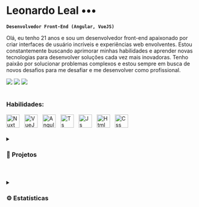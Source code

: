 # Leonardo Leal •••

**`Desenvolvedor Front-End (Angular, VueJS)`**

Olá, eu tenho 21 anos e sou um desenvolvedor front-end apaixonado por criar interfaces de usuário incríveis e experiências web envolventes. Estou constantemente buscando aprimorar minhas habilidades e aprender novas tecnologias para desenvolver soluções cada vez mais inovadoras. Tenho paixão por solucionar problemas complexos e estou sempre em busca de novos desafios para me desafiar e me desenvolver como profissional.

 <a href="https://www.linkedin.com/in/leohdev" target="_blank"><img src="https://img.shields.io/badge/-LinkedIn-%230077B5?style=for-the-badge&logo=linkedin&logoColor=white" target="_blank"></a> 
   <a href="https://instagram.com/leozhr" target="_blank"><img src="https://img.shields.io/badge/-Instagram-%23E4405F?style=for-the-badge&logo=instagram&logoColor=white" target="_blank"></a>
  <a href = "mailto:leonardo.leal202@gmail.com"><img src="https://img.shields.io/badge/-Gmail-%23333?style=for-the-badge&logo=gmail&logoColor=white" target="_blank"></a>

#

### Habilidades:

<img align="left" alt="Nuxt" width="35px" style="padding-right:10px;" src="https://cdn.jsdelivr.net/gh/devicons/devicon/icons/nuxtjs/nuxtjs-original.svg"/>
<img align="left" alt="VueJS" width="35px" style="padding-right:10px;" src="https://cdn.jsdelivr.net/gh/devicons/devicon/icons/vuejs/vuejs-original.svg"/>
<img align="left" alt="Angular" width="35px" style="padding-right:10px;" src="https://cdn.jsdelivr.net/gh/devicons/devicon/icons/angularjs/angularjs-original.svg"/>
<img align="left" alt="Ts" width="35px" style="padding-right:10px;" src="https://cdn.jsdelivr.net/gh/devicons/devicon/icons/typescript/typescript-original.svg"/>
<img align="left" alt="Js" width="35px" style="padding-right:10px;" src="https://cdn.jsdelivr.net/gh/devicons/devicon/icons/javascript/javascript-original.svg"/>
<img align="left" alt="Html" width="35px" style="padding-right:10px;" src="https://cdn.jsdelivr.net/gh/devicons/devicon/icons/html5/html5-original.svg"/>
<img align="left" alt="Css" width="35px" style="padding-right:10px;" src="https://cdn.jsdelivr.net/gh/devicons/devicon/icons/css3/css3-original.svg"/>

<br/>

#

<details>
 <summary><h3>🚀 Projetos</h3></summary>
 
 <br/>
 
   <a href="https://github.com/Leozhr/iUMovies-Angular"><img width="260px" src="https://user-images.githubusercontent.com/117487925/219116944-33267cbe-9305-4d92-ab02-b4dac5a8d74c.png" /> </a> 
   <a href="https://github.com/Leozhr/AI.MAN"><img width="260px" src="https://user-images.githubusercontent.com/117487925/219116940-836c12f2-63ab-4430-98f0-c24e297a6965.png" /> </a> 
   <a href="https://github.com/Leozhr/Spotify-Angular"><img width="260px" src="https://user-images.githubusercontent.com/117487925/230088193-2df9c740-efe4-4335-bdac-2b09a22c3281.png" /> </a> 
 
 </details>
 
#

<details>
<summary><h3>⚙️ Estatísticas</h3></summary>

<br/>

<div align="center">  
  <img width="400px" height="195px" src="https://github-readme-stats.vercel.app/api?username=Leozhr&show_icons=true&count_private=true&hide_border=true&title_color=33A9DC&icon_color=0077B5&text_color=c9d1d9&bg_color=090c0f" alt="Leonardo Leal github stats" /> 
  <img width="400px" height="195px" src="https://github-readme-stats.vercel.app/api/top-langs/?username=Leozhr&layout=compact&hide_border=true&title_color=fdfdfd&text_color=c9d1d9&bg_color=090c0f" />
</div>
</details>
 
